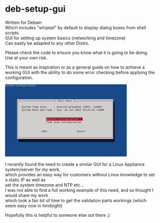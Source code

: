 # deb-setup-gui
Written for Debain  
Which includes "whiptail" by default to display dialog boxes from shell scripts  
GUI for setting up system basics (networking and timezone)  
Can easily be adapted to any other Distro. 

Please check the code to ensure you know what it is going to be doing.  
Use at your own risk.

This is meant as inspiration or as a general guide on how to achieve a working GUI
with the ability to do some error checking before applying the configuration.

![](gui.gif)  

I recently found the need to create a similar GUI for a Linux Appliance system/server for my work,  
which provides an easy way for customers without Linux knowledge to set a static IP as well as  
set the system timezone and NTP etc...  
I was not able to find a full working example of this need, and so thought I would share my work  
which took a fair bit of time to get the validation parts workings (which seem easy now in hindsight)  

Hopefully this is helpful to someone else out there ;) 

